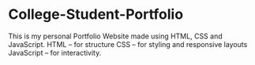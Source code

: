 # College-Student-Portfolio
This is my personal Portfolio Website made using HTML, CSS and JavaScript.  HTML – for structure   CSS – for styling and responsive layouts   JavaScript – for interactivity.
